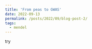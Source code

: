 ```yaml
---
title: 'From peas to GWAS'
date: 2022-09-13
permalink: /posts/2022/09/blog-post-2/
tags:
  - mendel
---
```


try
<!-- ## From peas to GWAS



## Resources
* [History of complex disease by David Altshuler](https://www.youtube.com/watch?v=SMnJ1LPqhVY&list=PLEEE2A91B09B77B4A&index=99)
 -->

